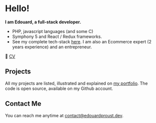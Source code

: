 # Hello!

**I am Edouard, a full-stack developer.**
- PHP, javascript languages (and some C)
- Symphony 5 and React / Redux frameworks. 
- See my complete tech-stack [here](https://edouardproust.dev/about). 
I am also an Ecommerce expert (2 years experience) and an entrepreneur.

📃 [CV](https://github.com/edouardproust/edouardproust/blob/main/CV_web-developer_2022-05-29-min.pdf)

## Projects
All my projects are listed, illustrated and explained on [my portfolio](www.edouardproust.dev/portfolio). The code is open source, available on my Github account.

## Contact Me
You can reach me anytime at contact@edouardproust.dev.
